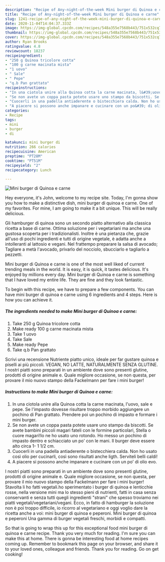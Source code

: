 ```yaml
---
description: "Recipe of Any-night-of-the-week Mini burger di Quinoa e carne"
title: "Recipe of Any-night-of-the-week Mini burger di Quinoa e carne"
slug: 1241-recipe-of-any-night-of-the-week-mini-burger-di-quinoa-e-carne
date: 2020-11-04T14:04:37.333Z
image: https://img-global.cpcdn.com/recipes/548a355e7568b443/751x532cq70/mini-burger-di-quinoa-e-carne-recipe-main-photo.jpg
thumbnail: https://img-global.cpcdn.com/recipes/548a355e7568b443/751x532cq70/mini-burger-di-quinoa-e-carne-recipe-main-photo.jpg
cover: https://img-global.cpcdn.com/recipes/548a355e7568b443/751x532cq70/mini-burger-di-quinoa-e-carne-recipe-main-photo.jpg
author: Ryan Brooks
ratingvalue: 4.8
reviewcount: 18237
recipeingredient:
- "250 g Quinoa tricolore cotta"
- "100 g carne macinata mista"
- "1 uovo"
- " Sale"
- " Pepe"
- "q.b Pan grattato"
recipeinstructions:
- "In una ciotola unire alla Quinoa cotta la carne macinata, l&#39;uovo, sale e pepe. Se l&#39;impasto dovesse risultare troppo morbido aggiungere un pochino di Pan grattato. Prendere poi un pochino di impasto e formare i mini burger."
- "Se non avete un coppa pasta potete usare uno stampo da biscotti. Se avete bambini piccoli magari fateli con le formine particolari, Stella o cuore magari!Io ne ho usato uno rotondo. Ho messo un pochino di impasto dentro e schiacciato un po&#39; con le mani. Il burger deve essere alto circa 1- 1 1/2 cm."
- "Cuocerli in una padella antiaderente o bistecchiera calda. Non ho usato così olio per cucinarli, così sono risultati anche ligth. Serviteli belli caldi!"
- "A piacere si possono anche impanare e cucinare con un po&#39; di olio evo."
categories:
- Recipe
tags:
- mini
- burger
- di

katakunci: mini burger di 
nutrition: 266 calories
recipecuisine: American
preptime: "PT28M"
cooktime: "PT51M"
recipeyield: "2"
recipecategory: Lunch

---
```



![Mini burger di Quinoa e carne](https://img-global.cpcdn.com/recipes/548a355e7568b443/751x532cq70/mini-burger-di-quinoa-e-carne-recipe-main-photo.jpg)

Hey everyone, it's John, welcome to my recipe site. Today, I'm gonna show you how to make a distinctive dish, mini burger di quinoa e carne. One of my favorites. For mine, I am going to make it a bit unique. This will be really delicious.

Gli hamburger di quinoa sono un secondo piatto alternativo alla classica ricetta a base di carne. Ottima soluzione per i vegetariani ma anche una gustosa scoperta per i tradizionalisti. Inoltre è una pietanza che, grazie all&#39;uso di pochi ingredienti e tutti di origine vegetale, è adatta anche a intolleranti al lattosio e vegani. Nel frattempo preparare la salsa di avocado; Tagliare a metà l&#39;avocado, privarlo del nocciolo, sbucciarlo e tagliarlo a pezzetti.

Mini burger di Quinoa e carne is one of the most well liked of current trending meals in the world. It is easy, it is quick, it tastes delicious. It's enjoyed by millions every day. Mini burger di Quinoa e carne is something that I have loved my entire life. They are fine and they look fantastic.


To begin with this recipe, we have to prepare a few components. You can have mini burger di quinoa e carne using 6 ingredients and 4 steps. Here is how you can achieve it.

<!--inarticleads1-->

##### The ingredients needed to make Mini burger di Quinoa e carne:

1. Take 250 g Quinoa tricolore cotta
1. Make ready 100 g carne macinata mista
1. Take 1 uovo
1. Take  Sale
1. Make ready  Pepe
1. Take q.b Pan grattato


Scrivi una recensione Nutriente piatto unico, ideale per far gustare quinoa e piselli ai più piccoli. VEGAN, NO LATTE, NATURALMENTE SENZA GLUTINE. I nostri piatti sono preparati in un ambiente dove sono presenti glutine, prodotti di origine animale e. Quale migliore occasione, se non questa, per provare il mio nuovo stampo della Fackelmann per fare i mini burger! 

<!--inarticleads2-->

##### Instructions to make Mini burger di Quinoa e carne:

1. In una ciotola unire alla Quinoa cotta la carne macinata, l&#39;uovo, sale e pepe. Se l&#39;impasto dovesse risultare troppo morbido aggiungere un pochino di Pan grattato. Prendere poi un pochino di impasto e formare i mini burger.
1. Se non avete un coppa pasta potete usare uno stampo da biscotti. Se avete bambini piccoli magari fateli con le formine particolari, Stella o cuore magari!Io ne ho usato uno rotondo. Ho messo un pochino di impasto dentro e schiacciato un po&#39; con le mani. Il burger deve essere alto circa 1- 1 1/2 cm.
1. Cuocerli in una padella antiaderente o bistecchiera calda. Non ho usato così olio per cucinarli, così sono risultati anche ligth. Serviteli belli caldi!
1. A piacere si possono anche impanare e cucinare con un po&#39; di olio evo.


I nostri piatti sono preparati in un ambiente dove sono presenti glutine, prodotti di origine animale e. Quale migliore occasione, se non questa, per provare il mio nuovo stampo della Fackelmann per fare i mini burger! Stavolta li ho fatti vegetali.ho sperimentato i burger di quinoa e lenticchie rosse, nella versione mini ma lo stesso pieni di nutrienti, fatti in casa senza conservanti e senza tutti quegli ingredienti &#34;strani&#34; che spesso troviamo nei piatti vegetali/vegetariani/vegani. Ecco, in fatto di hamburger la soluzione non è poi troppo difficile, io ricorro al vegetariano e oggi voglio dare la ricetta anche a voi: mini burger di quinoa e peperoni. Mini burger di quinoa e peperoni Una gamma di burger vegetali freschi, morbidi e compatti. 

So that is going to wrap this up for this exceptional food mini burger di quinoa e carne recipe. Thank you very much for reading. I'm sure you can make this at home. There is gonna be interesting food at home recipes coming up. Remember to bookmark this page on your browser, and share it to your loved ones, colleague and friends. Thank you for reading. Go on get cooking!
